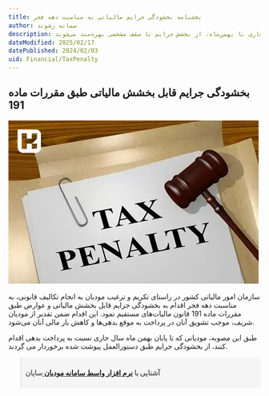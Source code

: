 ```yaml
---
title: بخشنامه بخشودگی جرایم مالیاتی به مناسبت دهه فجر
author: سمانه رشوند
description: به مناسبت دهه فجر، سازمان مالیاتی دستورالعملی مبنی بر بخشودگی جرایم مالیاتی را در چارچوب قانون به مدیران کل امور مالیاتی تفویض کرد. مؤدیان در صورت پرداخت بدهی‌های جاری تا بهمن‌ماه، از بخشش جرایم تا سقف مشخصی بهره‌مند می‌شوند.
dateModified: 2025/02/17
datePublished: 2024/02/03
uid: Financial/TaxPenalty
---
```


## بخشودگی جرایم قابل بخشش مالیاتی طبق مقررات ماده 191

![بخشنامه تفویض اختیار بخشودگی جرایم مالیاتی](./Images/TaxPenalty.webp)

سازمان امور مالیاتی کشور در راستای تکریم و ترغیب مودیان به انجام تکالیف قانونی، به مناسبت دهه فجر اقدام به بخشودگی جرایم قابل بخشش مالیاتی و عوارض طبق مقررات ماده 191 قانون مالیات‌های مستقیم نمود. این اقدام ضمن تقدیر از مودیان شریف، موجب تشویق آنان در پرداخت به موقع بدهی‌ها و کاهش بار مالی آنان می‌شود.

طبق این مصوبه، مودیانی که تا پایان بهمن ماه سال جاری نسبت به پرداخت بدهی اقدام کنند، از بخشودگی جرایم طبق دستورالعمل پیوشت شده برخوردار می گردند.

<blockquote style="background-color:#f5f5f5; padding:0.5rem">
<p><strong>آشنایی با <a href="https://www.hooshkar.com/Software/Sayan/Module/TpTaxGov" target="_blank">نرم افزار واسط سامانه مودیان
</a> سایان</strong></p></blockquote>

